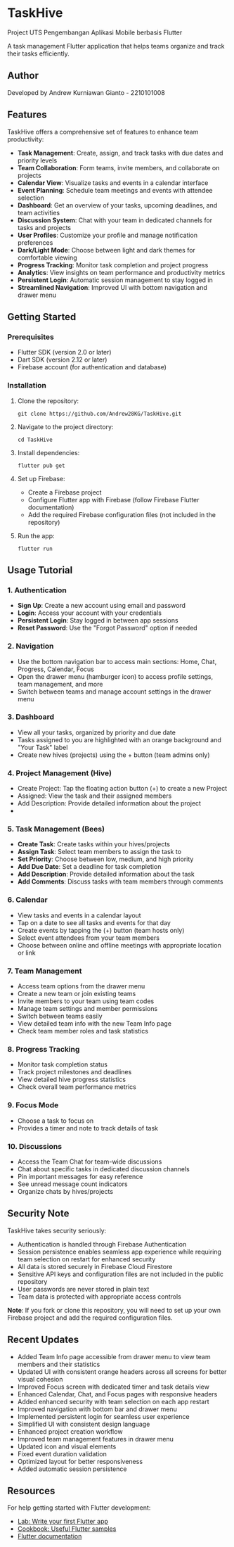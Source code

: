 # TaskHive

Project UTS Pengembangan Aplikasi Mobile berbasis Flutter

A task management Flutter application that helps teams organize and track their tasks efficiently.


## Author

Developed by Andrew Kurniawan Gianto - 2210101008

## Features

TaskHive offers a comprehensive set of features to enhance team productivity:

- **Task Management**: Create, assign, and track tasks with due dates and priority levels
- **Team Collaboration**: Form teams, invite members, and collaborate on projects
- **Calendar View**: Visualize tasks and events in a calendar interface
- **Event Planning**: Schedule team meetings and events with attendee selection
- **Dashboard**: Get an overview of your tasks, upcoming deadlines, and team activities
- **Discussion System**: Chat with your team in dedicated channels for tasks and projects
- **User Profiles**: Customize your profile and manage notification preferences
- **Dark/Light Mode**: Choose between light and dark themes for comfortable viewing
- **Progress Tracking**: Monitor task completion and project progress
- **Analytics**: View insights on team performance and productivity metrics
- **Persistent Login**: Automatic session management to stay logged in
- **Streamlined Navigation**: Improved UI with bottom navigation and drawer menu

## Getting Started

### Prerequisites

- Flutter SDK (version 2.0 or later)
- Dart SDK (version 2.12 or later)
- Firebase account (for authentication and database)

### Installation

1. Clone the repository:
   ```
   git clone https://github.com/Andrew28KG/TaskHive.git
   ```

2. Navigate to the project directory:
   ```
   cd TaskHive
   ```

3. Install dependencies:
   ```
   flutter pub get
   ```

4. Set up Firebase:
   - Create a Firebase project
   - Configure Flutter app with Firebase (follow Firebase Flutter documentation)
   - Add the required Firebase configuration files (not included in the repository)

5. Run the app:
   ```
   flutter run
   ```

## Usage Tutorial

### 1. Authentication
- **Sign Up**: Create a new account using email and password
- **Login**: Access your account with your credentials
- **Persistent Login**: Stay logged in between app sessions
- **Reset Password**: Use the "Forgot Password" option if needed

### 2. Navigation
- Use the bottom navigation bar to access main sections: Home, Chat, Progress, Calendar, Focus
- Open the drawer menu (hamburger icon) to access profile settings, team management, and more
- Switch between teams and manage account settings in the drawer menu

### 3. Dashboard
- View all your tasks, organized by priority and due date
- Tasks assigned to you are highlighted with an orange background and "Your Task" label
- Create new hives (projects) using the + button (team admins only)

### 4. Project Management (Hive)
- Create Project: Tap the floating action button (+) to create a new Project
- Assigned: View the task and their assigned members
- Add Description: Provide detailed information about the project
- 
### 5. Task Management (Bees)
- **Create Task**: Create tasks within your hives/projects
- **Assign Task**: Select team members to assign the task to
- **Set Priority**: Choose between low, medium, and high priority
- **Add Due Date**: Set a deadline for task completion
- **Add Description**: Provide detailed information about the task
- **Add Comments**: Discuss tasks with team members through comments

### 6. Calendar
- View tasks and events in a calendar layout
- Tap on a date to see all tasks and events for that day
- Create events by tapping the (+) button (team hosts only)
- Select event attendees from your team members
- Choose between online and offline meetings with appropriate location or link

### 7. Team Management
- Access team options from the drawer menu
- Create a new team or join existing teams
- Invite members to your team using team codes
- Manage team settings and member permissions
- Switch between teams easily
- View detailed team info with the new Team Info page
- Check team member roles and task statistics

### 8. Progress Tracking
- Monitor task completion status
- Track project milestones and deadlines
- View detailed hive progress statistics
- Check overall team performance metrics

### 9. Focus Mode
- Choose a task to focus on
- Provides a timer and note to track details of task

### 10. Discussions
- Access the Team Chat for team-wide discussions
- Chat about specific tasks in dedicated discussion channels
- Pin important messages for easy reference
- See unread message count indicators
- Organize chats by hives/projects

## Security Note

TaskHive takes security seriously:

- Authentication is handled through Firebase Authentication
- Session persistence enables seamless app experience while requiring team selection on restart for enhanced security
- All data is stored securely in Firebase Cloud Firestore
- Sensitive API keys and configuration files are not included in the public repository
- User passwords are never stored in plain text
- Team data is protected with appropriate access controls

**Note**: If you fork or clone this repository, you will need to set up your own Firebase project and add the required configuration files.

## Recent Updates

- Added Team Info page accessible from drawer menu to view team members and their statistics
- Updated UI with consistent orange headers across all screens for better visual cohesion
- Improved Focus screen with dedicated timer and task details view
- Enhanced Calendar, Chat, and Focus pages with responsive headers
- Added enhanced security with team selection on each app restart
- Improved navigation with bottom bar and drawer menu
- Implemented persistent login for seamless user experience
- Simplified UI with consistent design language
- Enhanced project creation workflow
- Improved team management features in drawer menu
- Updated icon and visual elements
- Fixed event duration validation
- Optimized layout for better responsiveness
- Added automatic session persistence

## Resources

For help getting started with Flutter development:
- [Lab: Write your first Flutter app](https://docs.flutter.dev/get-started/codelab)
- [Cookbook: Useful Flutter samples](https://docs.flutter.dev/cookbook)
- [Flutter documentation](https://docs.flutter.dev/)
